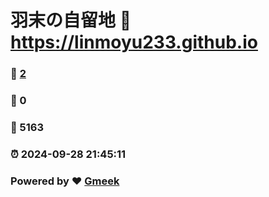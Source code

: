 # 羽末の自留地 :link: https://linmoyu233.github.io 
### :page_facing_up: [2](https://linmoyu233.github.io/tag.html) 
### :speech_balloon: 0 
### :hibiscus: 5163 
### :alarm_clock: 2024-09-28 21:45:11 
### Powered by :heart: [Gmeek](https://github.com/Meekdai/Gmeek)
